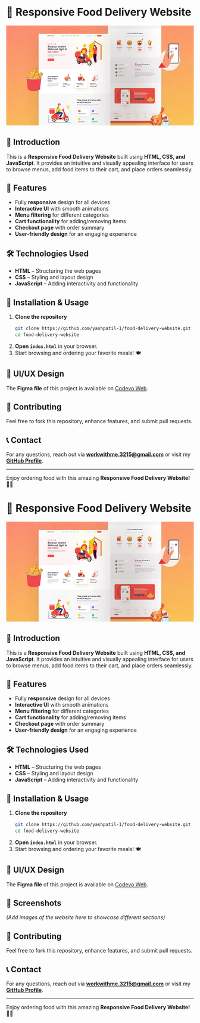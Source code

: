 # 🍔 Responsive Food Delivery Website

![Responsive Food Delivery Website with HTML, CSS, and JavaScript](https://raw.githubusercontent.com/wpcodevo/lc26-food-delivery-website/setup/restaurant%20food%20website.jpg "Responsive Food Delivery Website with HTML, CSS, and JavaScript")

## 🚀 Introduction
This is a **Responsive Food Delivery Website** built using **HTML, CSS, and JavaScript**. It provides an intuitive and visually appealing interface for users to browse menus, add food items to their cart, and place orders seamlessly.

## 🌟 Features
- Fully **responsive** design for all devices
- **Interactive UI** with smooth animations
- **Menu filtering** for different categories
- **Cart functionality** for adding/removing items
- **Checkout page** with order summary
- **User-friendly design** for an engaging experience

## 🛠️ Technologies Used
- **HTML** – Structuring the web pages
- **CSS** – Styling and layout design
- **JavaScript** – Adding interactivity and functionality

## 📂 Installation & Usage
1. **Clone the repository**
   ```bash
   git clone https://github.com/yashpatil-1/food-delivery-website.git
   cd food-delivery-website
   ```
2. **Open `index.html`** in your browser.
3. Start browsing and ordering your favorite meals! 🍽️

## 🎨 UI/UX Design
The **Figma file** of this project is available on [Codevo Web](https://codevoweb.com/lc26-build-food-ordering-website-html-css-javascript).


## 🤝 Contributing
Feel free to fork this repository, enhance features, and submit pull requests.


## 📞 Contact
For any questions, reach out via **[workwithme.3215@gmail.com](mailto:workwithme.3215@gmail.com)** or visit my **[GitHub Profile](https://github.com/yashpatil-1)**.

---
Enjoy ordering food with this amazing **Responsive Food Delivery Website!** 🍕🎉
# 🍔 Responsive Food Delivery Website

![Responsive Food Delivery Website with HTML, CSS, and JavaScript](https://raw.githubusercontent.com/wpcodevo/lc26-food-delivery-website/setup/restaurant%20food%20website.jpg "Responsive Food Delivery Website with HTML, CSS, and JavaScript")

## 🚀 Introduction
This is a **Responsive Food Delivery Website** built using **HTML, CSS, and JavaScript**. It provides an intuitive and visually appealing interface for users to browse menus, add food items to their cart, and place orders seamlessly.

## 🌟 Features
- Fully **responsive** design for all devices
- **Interactive UI** with smooth animations
- **Menu filtering** for different categories
- **Cart functionality** for adding/removing items
- **Checkout page** with order summary
- **User-friendly design** for an engaging experience

## 🛠️ Technologies Used
- **HTML** – Structuring the web pages
- **CSS** – Styling and layout design
- **JavaScript** – Adding interactivity and functionality

## 📂 Installation & Usage
1. **Clone the repository**
   ```bash
   git clone https://github.com/yashpatil-1/food-delivery-website.git
   cd food-delivery-website
   ```
2. **Open `index.html`** in your browser.
3. Start browsing and ordering your favorite meals! 🍽️

## 🎨 UI/UX Design
The **Figma file** of this project is available on [Codevo Web](https://codevoweb.com/lc26-build-food-ordering-website-html-css-javascript).

## 📸 Screenshots
*(Add images of the website here to showcase different sections)*

## 🤝 Contributing
Feel free to fork this repository, enhance features, and submit pull requests.

## 📞 Contact
For any questions, reach out via **[workwithme.3215@gmail.com](mailto:workwithme.3215@gmail.com)** or visit my **[GitHub Profile](https://github.com/yashpatil-1)**.

---
Enjoy ordering food with this amazing **Responsive Food Delivery Website!** 🍕🎉

